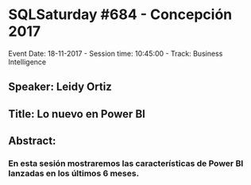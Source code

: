 # SQLSaturday #684 - Concepción 2017
Event Date: 18-11-2017 - Session time: 10:45:00 - Track: Business Intelligence
## Speaker: Leidy Ortiz
## Title: Lo nuevo en Power BI
## Abstract:
### En esta sesión mostraremos las características de Power BI lanzadas en los últimos 6 meses.

